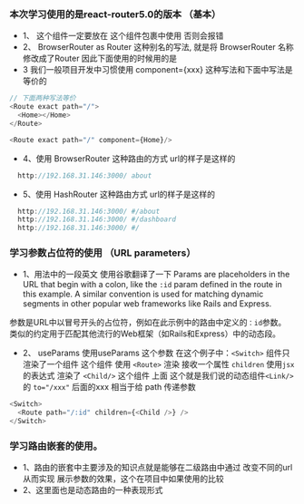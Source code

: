 ### 本次学习使用的是react-router5.0的版本 （基本）
  + 1、 <Link/> 这个组件一定要放在 <Router/> 这个组件包裹中使用 否则会报错
  + 2、 BrowserRouter as Router 这种别名的写法, 就是将 BrowserRouter  名称修改成了Router 因此下面使用的时候用的是 <Router/>
  + 3 我们一般项目开发中习惯使用 component={xxx} 这种写法和下面中写法是等价的
  ```js
  // 下面两种写法等价
  <Route exact path="/">
    <Home></Home>
  </Route>

  <Route exact path="/" component={Home}/>
  ```
  + 4、使用 BrowserRouter 这种路由的方式 url的样子是这样的
  ```js
    http://192.168.31.146:3000/ about
  ```
  + 5、使用 HashRouter 这种路由方式 url的样子是这样的
  ```js
    http://192.168.31.146:3000/ #/about
    http://192.168.31.146:3000/ #/dashboard
    http://192.168.31.146:3000/ #/
  ```

### 学习参数占位符的使用 （URL parameters）
  + 1、用法中的一段英文 使用谷歌翻译了一下
  Params are placeholders in the URL that begin with a colon, like the `:id` param defined in the route in this example. A similar convention is used for matching dynamic segments in other popular web frameworks like Rails and Express.

  参数是URL中以冒号开头的占位符，例如在此示例中的路由中定义的`：id`参数。 类似的约定用于匹配其他流行的Web框架（如Rails和Express）中的动态段。

  + 2、 useParams 使用useParams 这个参数
  在这个例子中：`<Switch>` 组件只渲染了一个组件 这个组件 使用 `<Route>` 渲染  接收一个属性 `children` 使用`jsx` 的表达式
  渲染了 `<Child/>` 这个组件 上面 这个就是我们说的动态组件`<Link/>` 的 `to="/xxx"` 后面的xxx 相当于给 path 传递参数
  ```js
  <Switch>
    <Route path="/:id" children={<Child />} />
  </Switch>
  ```

### 学习路由嵌套的使用。
  + 1、路由的嵌套中主要涉及的知识点就是能够在二级路由中通过 改变不同的url 从而实现 展示参数的效果，这个在项目中如果使用的比较
  + 2、这里面也是动态路由的一种表现形式